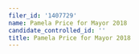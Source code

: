 ```yaml
---
filer_id: '1407729'
name: Pamela Price for Mayor 2018
candidate_controlled_id: ''
title: Pamela Price for Mayor 2018
---
```

